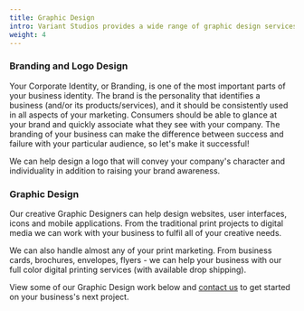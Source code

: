 ```yaml
---
title: Graphic Design
intro: Variant Studios provides a wide range of graphic design services from designs for corporate logos, websites, mobile devices and traditional print media we can help your business grow.
weight: 4
---
```


<article class="static-detail">
  <h3>Branding and Logo Design</h3>
  <div class="detail">
    <p>Your Corporate Identity, or Branding, is one of the most important parts of your business identity. The brand is the personality that identifies a business (and/or its products/services), and it should be consistently used in all aspects of your marketing. Consumers should be able to glance at your brand and quickly associate what they see with your company. The branding of your business can make the difference between success and failure with your particular audience, so let's make it successful!</p>
    <p>We can help design a logo that will convey your company's character and individuality in addition to raising your brand awareness.</p>
  </div>
</article>
<article class="static-detail">
  <h3>Graphic Design</h3>
  <div class="detail">
    <p>Our creative Graphic Designers can help design websites, user interfaces, icons and mobile applications. From the traditional print projects to digital media we can work with your business to fulfil all of your creative needs.</p>
    <p>We can also handle almost any of your print marketing. From business cards, brochures, envelopes, flyers - we can help your business with our full color digital printing services (with available drop shipping).</p>
    <p>View some of our Graphic Design work below and  <a href="/contact" title="contact us">contact us</a> to get started on your business's next project.</p>
  </div>
</article>